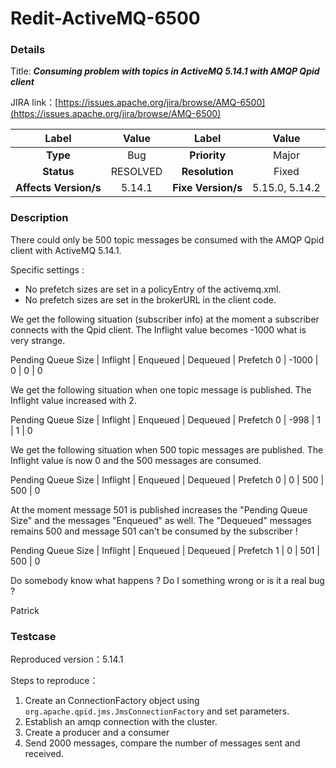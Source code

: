 # Redit-ActiveMQ-6500

### Details

Title: ***Consuming problem with topics in ActiveMQ 5.14.1 with AMQP Qpid client***

JIRA link：[https://issues.apache.org/jira/browse/AMQ-6500](https://issues.apache.org/jira/browse/AMQ-6500)

|         Label         |  Value   |       Label        |     Value      |
|:---------------------:|:--------:|:------------------:|:--------------:|
|       **Type**        |   Bug    |    **Priority**    |     Major      |
|      **Status**       | RESOLVED |   **Resolution**   |     Fixed      |
| **Affects Version/s** |  5.14.1  | **Fixe Version/s** | 5.15.0, 5.14.2 |

### Description

There could only be 500 topic messages be consumed with the AMQP Qpid client with ActiveMQ 5.14.1.

Specific settings :

- No prefetch sizes are set in a policyEntry of the activemq.xml.
- No prefetch sizes are set in the brokerURL in the client code.

We get the following situation (subscriber info) at the moment a subscriber
connects with the Qpid client.
The Inflight value becomes -1000 what is very strange.

Pending Queue Size | Inflight | Enqueued | Dequeued | Prefetch
0 | -1000 | 0 | 0 | 0

We get the following situation when one topic message is published.
The Inflight value increased with 2.

Pending Queue Size | Inflight | Enqueued | Dequeued | Prefetch
0 | -998 | 1 | 1 | 0

We get the following situation when 500 topic messages are published.
The Inflight value is now 0 and the 500 messages are consumed.

Pending Queue Size | Inflight | Enqueued | Dequeued | Prefetch
0 | 0 | 500 | 500 | 0

At the moment message 501 is published increases the "Pending Queue Size" and the messages "Enqueued" as well. The "Dequeued" messages remains 500 and message 501 can't be consumed by the subscriber !

Pending Queue Size | Inflight | Enqueued | Dequeued | Prefetch
1 | 0 | 501 | 500 | 0

Do somebody know what happens ? Do I something wrong or is it a real bug ?

Patrick

### Testcase

Reproduced version：5.14.1

Steps to reproduce：

1. Create an ConnectionFactory object using `org.apache.qpid.jms.JmsConnectionFactory` and set parameters.
2. Establish an amqp connection with the cluster.
3. Create a producer and a consumer
4. Send 2000 messages, compare the number of messages sent and received.